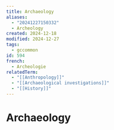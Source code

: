 ```yaml
---
title: Archaeology
aliases:
  - "20241227150332"
  - Archeology
created: 2024-12-18
modified: 2024-12-27
tags:
  - gccommon
id: 594
french:
  - Archeologie
relatedTerm:
  - "[[Anthropology]]"
  - "[[Archaeological investigations]]"
  - "[[History]]"
---
```

# Archaeology
